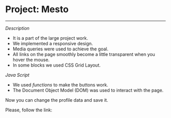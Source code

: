 # Project: Mesto

---

_Description_

- It is a part of the large project work.
- We implemented a responsive design.
- Media queries were used to achieve the goal.
- All links on the page smoothly become a little transparent when you hover the mouse.
- In some blocks we used CSS Grid Layout.

_Java Script_

- We used _functions_ to make the buttons work.
- The Document Object Model (DOM) was used to interact with the page.

Now you can change the profile data and save it.

Please, follow the link:
